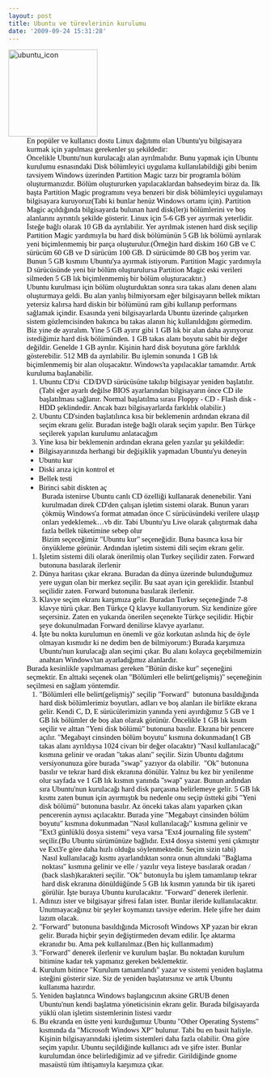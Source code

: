 ```yaml
---
layout: post
title: Ubuntu ve türevlerinin kurulumu
date: '2009-09-24 15:31:28'
---
```


<img class="aligncenter size-full wp-image-295" title="ubuntu_icon" src="http://devdala.files.wordpress.com/2009/09/ubuntu_icon.png" alt="ubuntu_icon" width="176" height="172" />
<p style="font-family:Calibri;font-size:11pt;margin:0 0 0 .375in;"><span style="color:#000000;">En popüler ve kullanıcı dostu Linux dağıtımı olan Ubuntu'yu bilgisayara kurmak için yapılması gerekenler şu şekildedir:</span><span style="color:#000000;"><span style="font-family:Calibri;font-size:11pt;"> </span></span></p>
<p style="font-family:Calibri;font-size:11pt;margin:0 0 0 .375in;"></p>
<p style="font-family:Calibri;font-size:11pt;margin:0 0 0 .375in;"><span style="color:#000000;"><span style="font-family:Calibri;font-size:11pt;">Öncelikle Ubuntu'nun kurulacağı alan ayrılmalıdır. Bunu      yapmak için Ubuntu kurulumu esnasındaki Disk bölümleyici uygulama kullanılabildiği      gibi benim tavsiyem Windows üzerinden Partition Magic tarzı bir programla      bölüm oluşturmanızdır. Bölüm oluştururken yapılacaklardan bahsedeyim biraz      da. İlk başta Partition Magic programını veya benzeri bir disk bölümleyici      uygulamayı bilgisayara kuruyoruz(Tabi ki bunlar henüz Windows ortamı      için). Partition Magic açıldığında bilgisayarda bulunan hard disk(ler)i      bölümlerini ve boş alanlarını ayrıntılı şekilde gösterir. Linux için 5-6      GB yer ayırmak yeterlidir. İsteğe bağlı olarak 10 GB da ayrılabilir. Yer      ayrılmak istenen hard disk seçilip Partition Magic yardımıyla bu hard disk      bölümünün 5 GB lık bölümü ayrılarak yeni biçimlenmemiş bir parça oluşturulur.(Örneğin      hard diskim 160 GB ve C sürücüm 60 GB ve D sürücüm 100 GB. D sürücümde 80      GB boş yerim var. Bunun 5 GB kısmını Ubuntu'ya ayırmak istiyorum.      Partition Magic yardımıyla D sürücüsünde yeni bir bölüm oluşturulursa      Partition Magic eski verileri silmeden 5 GB lık biçimlenmemiş bir bölüm      oluşturacaktır.)</span></span></p>
<p style="font-family:Calibri;font-size:11pt;margin:0 0 0 .375in;"><span style="color:#000000;"> </span></p>
<p style="font-family:Calibri;font-size:11pt;margin:0 0 0 .375in;"><span style="color:#000000;">Ubuntu kurulması için bölüm oluşturduktan sonra sıra takas alanı denen alanı oluşturmaya geldi. Bu alan yanlış bilmiyorsam eğer bilgisayarın bellek miktarı yetersiz kalırsa hard diskin bir bölümünü ram gibi kullanıp performans sağlamak içindir. Esasında yeni bilgisayarlarda Ubuntu üzerinde çalışırken sistem gözlemcisinden bakınca bu takas alanın hiç kullanıldığını görmedim. Biz yine de ayıralım. Yine 5 GB ayırır gibi 1 GB lık bir alan daha ayırıyoruz istediğimiz hard disk bölümünden. 1 GB takas alanı boyutu sabit bir değer değildir. Genelde 1 GB ayrılır. Kişinin hard disk boyutuna göre farklılık gösterebilir. 512 MB da ayrılabilir. Bu işlemin sonunda 1 GB lık biçimlenmemiş bir alan oluşacaktır. Windows'ta yapılacaklar tamamdır. Artık kuruluma başlanabilir.</span></p>

<p style="font-family:Calibri;font-size:11pt;padding-left:30px;margin:0 0 0 .375in;"><span style="color:#000000;">
</span></p>

<ol style="margin-left:.375in;direction:ltr;unicode-bidi:embed;margin-top:0;margin-bottom:0;font-family:Calibri;font-size:11pt;" type="1">
	<li style="margin-top:0;margin-bottom:0;vertical-align:middle;"><span style="color:#000000;"><span style="font-family:Calibri;font-size:11pt;">Ubuntu CD'si       CD/DVD sürücüsüne takılıp bilgisayar yeniden başlatılır.(Tabi eğer      ayarlı değilse BIOS ayarlarından bilgisayarın önce CD ile başlatılması sağlanır.      Normal başlatılma sırası Floppy - CD - Flash disk - HDD şeklindedir. Ancak      bazı bilgisayarlarda farklılık olabilir.)</span></span></li>
	<li style="margin-top:0;margin-bottom:0;vertical-align:middle;"><span style="color:#000000;"><span style="font-family:Calibri;font-size:11pt;">Ubuntu CD'sinden başlatılınca      kısa bir beklemenin ardından ekrana dil seçim ekranı gelir. Buradan isteğe      bağlı olarak seçim yapılır. Ben Türkçe seçilerek yapılan kurulumu anlatacağım</span></span></li>
	<li style="margin-top:0;margin-bottom:0;vertical-align:middle;"><span style="color:#000000;"><span style="font-family:Calibri;font-size:11pt;">Yine kısa bir beklemenin ardından      ekrana gelen yazılar şu şekildedir:</span></span></li>
</ol>
<ul style="margin-left:.375in;direction:ltr;unicode-bidi:embed;margin-top:0;margin-bottom:0;" type="disc">
	<li style="margin-top:0;margin-bottom:0;vertical-align:middle;"><span style="color:#000000;"><span style="font-family:Calibri;font-size:11pt;">Bilgisayarınızda herhangi bir      değişiklik yapmadan Ubuntu'yu deneyin</span></span></li>
	<li style="margin-top:0;margin-bottom:0;vertical-align:middle;"><span style="color:#000000;"><span style="font-family:Calibri;font-size:11pt;">Ubuntu kur</span></span></li>
	<li style="margin-top:0;margin-bottom:0;vertical-align:middle;"><span style="color:#000000;"><span style="font-family:Calibri;font-size:11pt;">Diski arıza için kontrol et</span></span></li>
	<li style="margin-top:0;margin-bottom:0;vertical-align:middle;"><span style="color:#000000;"><span style="font-family:Calibri;font-size:11pt;">Bellek testi</span></span></li>
	<li style="margin-top:0;margin-bottom:0;vertical-align:middle;"><span style="color:#000000;"><span style="font-family:Calibri;font-size:11pt;">Birinci sabit diskten aç</span></span></li>
</ul>
<p style="font-family:Calibri;font-size:11pt;padding-left:30px;margin:0 0 0 .375in;"><span style="color:#000000;">Burada istenirse Ubuntu canlı CD özelliği kullanarak denenebilir. Yani kurulmadan direk CD'den çalışan işletim sistemi olarak. Bunun yararı çökmüş Windows'a format atmadan önce C sürücüsündeki verilere ulaşıp onları yedeklemek…vb dir. Tabi Ubuntu'yu Live olarak çalıştırmak daha fazla bellek tüketimine sebep olur</span></p>
<p style="font-family:Calibri;font-size:11pt;padding-left:30px;margin:0 0 0 .375in;"><span style="color:#000000;"> </span></p>
<p style="font-family:Calibri;font-size:11pt;padding-left:30px;margin:0 0 0 .375in;"><span style="color:#000000;">Bizim seçeceğimiz "Ubuntu kur" seçeneğidir. Buna basınca kısa bir önyükleme görünür. Ardından işletim sistemi dili seçim ekranı gelir.</span></p>

<p style="font-family:Calibri;font-size:11pt;padding-left:30px;margin:0 0 0 .375in;"><span style="color:#000000;">
</span></p>

<ol style="margin-left:.375in;direction:ltr;unicode-bidi:embed;margin-top:0;margin-bottom:0;font-family:Calibri;font-size:11pt;" type="1">
	<li style="margin-top:0;margin-bottom:0;vertical-align:middle;"><span style="color:#000000;"><span style="font-family:Calibri;font-size:11pt;">İşletim sistemi dili olarak önerilmiş olan Turkey      seçilidir zaten. Forward butonuna basılarak ilerlenir</span></span></li>
	<li style="margin-top:0;margin-bottom:0;vertical-align:middle;"><span style="color:#000000;"><span style="font-family:Calibri;font-size:11pt;">Dünya haritası çıkar ekrana.      Buradan da dünya üzerinde bulunduğumuz yere uygun olan bir merkez seçilir.      Bu saat ayarı için gereklidir. İstanbul seçilidir zaten. Forward butonuna      basılarak ilerlenir.</span></span></li>
	<li style="margin-top:0;margin-bottom:0;vertical-align:middle;"><span style="color:#000000;"><span style="font-family:Calibri;font-size:11pt;">Klavye seçim ekranı karşımıza      gelir. Buradan Turkey seçeneğinde 7-8 klavye türü çıkar. Ben Türkçe Q      klavye kullanıyorum. Siz kendinize göre seçersiniz. Zaten en yukarıda      önerilen seçenekte Türkçe seçilidir. Hiçbir şeye dokunulmadan Forward      denilirse klavye ayarlanır.</span></span></li>
	<li style="margin-top:0;margin-bottom:0;vertical-align:middle;"><span style="color:#000000;"><span style="font-family:Calibri;font-size:11pt;">İşte bu nokta kurulumun en      önemli ve göz korkutan aslında hiç de öyle olmayan kısmıdır ki ne dedim      ben de bilmiyorum:) Burada karşımıza Ubuntu'nun kurulacağı alan seçimi çıkar.      Bu alanı kolayca geçebilmemizin anahtarı Windows'tan ayarladığımız      alanlardır. </span></span></li>
</ol>
<p style="font-family:Calibri;font-size:11pt;margin:0 0 0 .375in;"><span style="color:#000000;"> </span></p>
<p style="font-family:Calibri;font-size:11pt;margin:0 0 0 .375in;"><span style="color:#000000;">Burada kesinlikle yapılmaması gereken "Bütün diske kur" seçeneğini seçmektir. En alttaki seçenek olan "Bölümleri elle belirt(gelişmiş)" seçeneğinin seçilmesi en sağlam yöntemdir.</span></p>

<ol style="margin-left:.375in;direction:ltr;unicode-bidi:embed;margin-top:0;margin-bottom:0;font-family:Calibri;font-size:11pt;" type="1">
	<li style="margin-top:0;margin-bottom:0;vertical-align:middle;"><span style="color:#000000;"><span style="font-family:Calibri;font-size:11pt;">"Bölümleri elle belirt(gelişmiş)" seçilip      "Forward"  butonuna basıldığında      hard disk bölümlerimiz boyutları, adları ve boş alanları ile birlikte      ekrana gelir. Kendi C, D, E sürücülerimizin yanında yeni ayırdığımız 5 GB      ve 1 GB lık bölümler de boş alan olarak görünür. Öncelikle 1 GB lık kısım      seçilir ve alttan "Yeni disk bölümü" butonuna basılır. Ekrana      bir pencere açılır. "Megabayt cinsinden bölüm boyutu" kısmına      dokunmadan(1 GB takas alanı ayrıldıysa 1024 civarı bir değer olacaktır)      "Nasıl kullanılacağı" kısmına gelinir ve oradan "takas alanı"      seçilir. Sizin Ubuntu dağıtımı versiyonunuza göre burada "swap"      yazıyor da olabilir.  "Ok"      butonuna basılır ve tekrar hard disk ekranına dönülür. Yalnız bu kez bir      yenilenme olur sayfada ve 1 GB lık kısmın yanında "swap" yazar.      Bunun ardından sıra Ubuntu'nun kurulacağı hard disk parçasına belirlemeye      gelir. 5 GB lık kısmı zaten bunun için ayırmıştık bu nedenle onu seçip      üstteki gibi "Yeni disk bölümü" butonuna basılır. Az önceki      takas alanı yaparken çıkan pencerenin aynısı açılacaktır. Burada yine      "Megabayt cinsinden bölüm boyutu" kısmına dokunmadan "Nasıl      kullanılacağı" kısmına gelinir ve "Ext3 günlüklü dosya      sistemi" veya varsa "Ext4 journaling file system"      seçilir.(Bu Ubuntu sürümünüze bağlıdır. Ext4 dosya sistemi yeni çıkmıştır      ve Ext3'e göre daha hızlı olduğu söylenmektedir. Seçim sizin tabi)</span></span></li>
</ol>
<p style="font-family:Calibri;font-size:11pt;padding-left:30px;margin:0 0 0 .375in;"><span style="color:#000000;">Nasıl kullanılacağı kısmı ayarlandıktan sonra onun altındaki "Bağlama noktası" kısmına gelinir ve elle / yazılır veya listeye basılarak oradan / (back slash)karakteri seçilir. "Ok" butonuyla bu işlem tamamlanıp tekrar hard disk ekranına dönüldüğünde 5 GB lık kısmın yanında bir tik işareti görülür. İşte buraya Ubuntu kurulacaktır. "Forward" denerek ilerlenir.</span></p>

<p style="font-family:Calibri;font-size:11pt;padding-left:30px;margin:0 0 0 .375in;"><span style="color:#000000;">
</span></p>

<ol style="margin-left:.375in;direction:ltr;unicode-bidi:embed;margin-top:0;margin-bottom:0;font-family:Calibri;font-size:11pt;" type="1">
	<li style="margin-top:0;margin-bottom:0;vertical-align:middle;"><span style="color:#000000;"><span style="font-family:Calibri;font-size:11pt;">Adınızı ister ve bilgisayar şifresi falan ister. Bunlar      ileride kullanılacaktır. Unutmayacağınız bir şeyler koymanızı tavsiye      ederim. Hele şifre her daim lazım olacak.</span></span></li>
	<li style="margin-top:0;margin-bottom:0;vertical-align:middle;"><span style="color:#000000;"><span style="font-family:Calibri;font-size:11pt;">"Forward" butonuna      basıldığında Microsoft Windows XP yazan bir ekran gelir. Burada hiçbir şeyin      değiştirmeden devam edilir. İçe aktarma ekranıdır bu. Ama pek kullanılmaz.(Ben      hiç kullanmadım)</span></span></li>
	<li style="margin-top:0;margin-bottom:0;vertical-align:middle;"><span style="color:#000000;"><span style="font-family:Calibri;font-size:11pt;">"Forward" denerek      ilerlenir ve kurulum başlar. Bu noktadan kurulum bitimine kadar tek yapmanız      gereken beklemektir.</span></span></li>
	<li style="margin-top:0;margin-bottom:0;vertical-align:middle;"><span style="color:#000000;"><span style="font-family:Calibri;font-size:11pt;">Kurulum bitince "Kurulum      tamamlandı" yazar ve sistemi yeniden başlatma isteğini gösterir size.      Siz de yeniden başlatırsınız ve artık Ubuntu kullanıma hazırdır.</span></span></li>
	<li style="margin-top:0;margin-bottom:0;vertical-align:middle;"><span style="color:#000000;"><span style="font-family:Calibri;font-size:11pt;">Yeniden başlatınca Windows başlangıcının      aksine GRUB denen Ubuntu'nun kendi başlatma yöneticisinin ekranı gelir.      Burada bilgisayarda yüklü olan işletim sistemlerinin listesi vardır</span></span></li>
	<li style="margin-top:0;margin-bottom:0;vertical-align:middle;"><span style="color:#000000;"><span style="font-family:Calibri;font-size:11pt;">Bu ekranda en üstte yeni      kurduğumuz Ubuntu "Other Operating Systems" kısmında da      "Microsoft Windows XP" bulunur. Tabi bu en basit haliyle. Kişinin      bilgisayarındaki işletim sistemleri daha fazla olabilir. Ona göre seçim      yapılır. Ubuntu seçildiğinde kullanıcı adı ve şifre ister. Bunlar      kurulumdan önce belirlediğimiz ad ve şifredir. Girildiğinde gnome masaüstü      tüm ihtişamıyla karşımıza çıkar.</span></span></li>
</ol>
<p style="font-family:Calibri;font-size:11pt;margin:0 0 0 .375in;"></p>